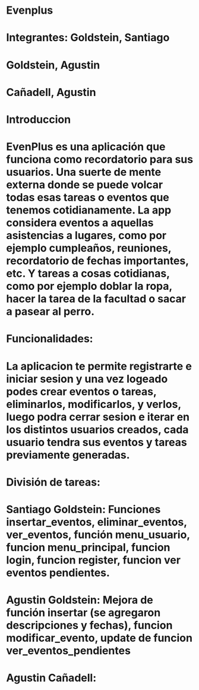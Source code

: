 # Evenplus

# Integrantes: Goldstein, Santiago
#              Goldstein, Agustin
#              Cañadell, Agustin

# Introduccion

# EvenPlus es una aplicación que funciona como recordatorio para sus usuarios. Una suerte de mente externa donde se puede volcar todas esas tareas o eventos que tenemos cotidianamente. La app considera eventos a aquellas asistencias a lugares, como por ejemplo cumpleaños, reuniones, recordatorio de fechas importantes, etc. Y tareas a cosas cotidianas, como por ejemplo doblar la ropa, hacer la tarea de la facultad o sacar a pasear al perro.

# Funcionalidades:
# La aplicacion te permite registrarte e iniciar sesion y una vez logeado podes crear eventos o tareas, eliminarlos, modificarlos, y verlos, luego podra cerrar sesion e iterar en los distintos usuarios creados, cada usuario tendra sus eventos y tareas previamente generadas.


# División de tareas:
# Santiago Goldstein: Funciones insertar_eventos, eliminar_eventos, ver_eventos, función menu_usuario, funcion menu_principal, funcion login, funcion register, funcion ver eventos pendientes.

# Agustin Goldstein: Mejora de función insertar (se agregaron descripciones y fechas), funcion modificar_evento, update de funcion ver_eventos_pendientes

# Agustin Cañadell: 

